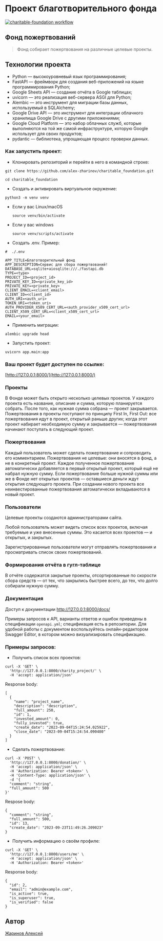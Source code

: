 # Проект благотворительного фонда

[![charitable-foundation workflow](https://github.com/alex-zharinov/charitable_foundation/actions/workflows/main.yml/badge.svg)](https://github.com/alex-zharinov/charitable_foundation/actions/workflows/main.yml)

## Фонд пожертвований

> Фонд собирает пожертвования на различные целевые проекты.

## Технологии проекта

- Python — высокоуровневый язык программирования;
- FastAPI — фреймворк для создания веб-приложений на языке программирования Python;
- Google Sheets API — создание отчёта в Google таблицах;
- uvicorn — это реализация веб-сервера ASGI для Python;
- Alembic — это инструмент для миграции базы данных, используемый в SQLAlchemy;
- Google Drive API — это инструмент для интеграции облачного хранилища Google Drive с другими приложениями;
- Google Cloud Platform — это набор облачных служб, которые выполняются на той же самой инфраструктуре, которую Google использует для своих продуктов;
- pydantic — библиотека, упрощающая процесс проверки данных.

### Как запустить проект:
- Клонировать репозиторий и перейти в него в командной строке:
```
git clone https://github.com/alex-zharinov/charitable_foundation.git
```
```
cd charitable_foundation
```
- Cоздать и активировать виртуальное окружение:
```
python3 -m venv venv
```
* Если у вас Linux/macOS
    ```
    source venv/bin/activate
    ```
* Если у вас windows
    ```
    source venv/scripts/activate
    ```
- Создать .env. Пример:
```
#  ./.env

APP_TITLE=Благотворительный фонд
APP_DESCRIPTION=Сервис для сбора пожертвований!
DATABASE_URL=sqlite+aiosqlite:///./fastapi.db
TYPE=<type>
PROJECT_ID=<project_id>
PRIVATE_KEY_ID=<private_key_id>
PRIVATE_KEY=<private_key>
CLIENT_EMAIL=<client_email>
CLIENT_ID=<client_id>
AUTH_URI=<auth_uri>
TOKEN_URI=<token_uri>
AUTH_PROVIDER_X509_CERT_URL=<auth_provider_x509_cert_url>
CLIENT_X509_CERT_URL=<client_x509_cert_url>
EMAIL=<your_email>
```
- Применить миграции:
```
alembic upgrade head
```
- Запустить проект:
```
uvicorn app.main:app
```

### Ваш проект будет доступен по ссылке:
[http://127.0.0.1:8000/](http://127.0.0.1:8000/)

### Проекты
В Фонде может быть открыто несколько целевых проектов. У каждого проекта есть название, описание и сумма, которую планируется собрать. После того, как нужная сумма собрана — проект закрывается.
Пожертвования в проекты поступают по принципу First In, First Out: все пожертвования идут в проект, открытый раньше других; когда этот проект набирает необходимую сумму и закрывается — пожертвования начинают поступать в следующий проект.

### Пожертвования
Каждый пользователь может сделать пожертвование и сопроводить его комментарием. Пожертвования не целевые: они вносятся в фонд, а не в конкретный проект. Каждое полученное пожертвование автоматически добавляется в первый открытый проект, который ещё не набрал нужную сумму. Если пожертвование больше нужной суммы или же в Фонде нет открытых проектов — оставшиеся деньги ждут открытия следующего проекта. При создании нового проекта все неинвестированные пожертвования автоматически вкладываются в новый проект.

### Пользователи
Целевые проекты создаются администраторами сайта.

Любой пользователь может видеть список всех проектов, включая требуемые и уже внесенные суммы. Это касается всех проектов — и открытых, и закрытых.

Зарегистрированные пользователи могут отправлять пожертвования и просматривать список своих пожертвований.

### Формирования отчёта в гугл-таблице
В отчёте содержатся закрытые проекты, отсортированные по скорости сбора средств — от тех, что закрылись быстрее всего, до тех, что долго собирали нужную сумму.

### Документация
Доступ к документации http://127.0.0.1:8000/docs/

Примеры запросов к API, варианты ответов и ошибок приведены в спецификации `openapi.yml`; спецификация есть в репозитории.
Для удобной работы с документом воспользуйтесь онлайн-редактором Swagger Editor, в котором можно визуализировать спецификацию.

### Примеры запросов:
- Получить список всех проектов:
```
curl -X 'GET' \
  'http://127.0.0.1:8000/charity_project/' \
  -H 'accept: application/json'
```
Response body:
```
[
  {
    "name": "project_name",
    "description": "description",
    "full_amount": 250,
    "id": 1,
    "invested_amount": 0,
    "fully_invested": true,
    "create_date": "2023-09-04T15:24:54.025922",
    "close_date": "2023-09-04T15:24:54.090480"
  }
]
```
- Сделать пожертвование:
```
curl -X 'POST' \
  'http://127.0.0.1:8000/donation/' \
  -H 'accept: application/json' \
  -H 'Authorization: Bearer <token>' \
  -H 'Content-Type: application/json' \
  -d '{
  "comment": "string",
  "full_amount": 500
}'
```
Respose body:
```
{
  "comment": "string",
  "full_amount": 500,
  "id": 13,
  "create_date": "2023-09-23T11:49:26.209023"
}
```
- Получить информацию о своём профиле:
```
curl -X 'GET' \
  'http://127.0.0.1:8000/users/me' \
  -H 'accept: application/json' \
  -H 'Authorization: Bearer <token>'
```
Response body:
```
{
  "id": 2,
  "email": "admin@example.com",
  "is_active": true,
  "is_superuser": true,
  "is_verified": false
}
```


## Автор
[Жаринов Алексей](https://github.com/alex-zharinov)
